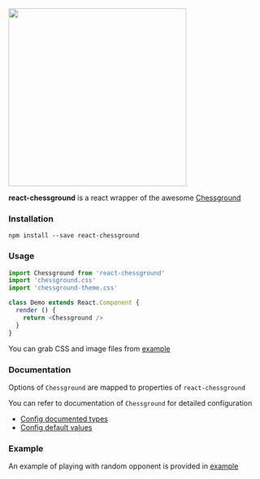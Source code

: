 <img src="https://github.com/rallets-network/react-chessground/raw/master/screenshoot/chess.png" width="350px" />

**react-chessground** is a react wrapper of the awesome [Chessground](https://github.com/ornicar/chessground)

### Installation

```
npm install --save react-chessground
```

### Usage

```js
import Chessground from 'react-chessground'
import 'chessground.css'
import 'chessground-theme.css'

class Demo extends React.Component {
  render () {
    return <Chessground />
  }
}
```

You can grab CSS and image files from [example](https://github.com/rallets-network/react-chessground/tree/master/example)

### Documentation

Options of `Chessground` are mapped to properties of `react-chessground`

You can refer to documentation of `Chessground` for detailed configuration

- [Config documented types](https://github.com/ornicar/chessground/tree/master/src/config.ts)
- [Config default values](https://github.com/ornicar/chessground/tree/master/src/state.ts)

### Example

An example of playing with random opponent is provided in [example](https://github.com/rallets-network/react-chessground/tree/master/example)
